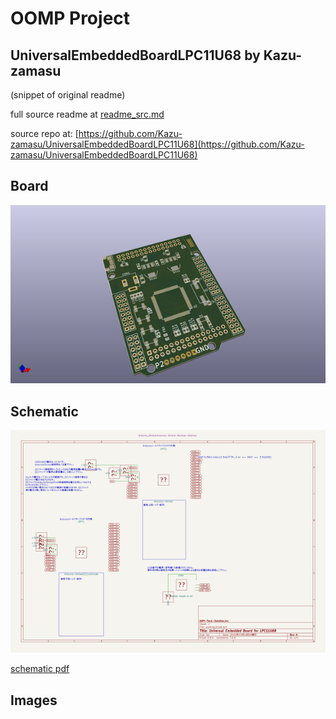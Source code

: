 # OOMP Project  
## UniversalEmbeddedBoardLPC11U68  by Kazu-zamasu  
  
(snippet of original readme)  
  
  
  full source readme at [readme_src.md](readme_src.md)  
  
source repo at: [https://github.com/Kazu-zamasu/UniversalEmbeddedBoardLPC11U68](https://github.com/Kazu-zamasu/UniversalEmbeddedBoardLPC11U68)  
## Board  
  
[![working_3d.png](working_3d_600.png)](working_3d.png)  
## Schematic  
  
[![working_schematic.png](working_schematic_600.png)](working_schematic.png)  
  
[schematic pdf](working_schematic.pdf)  
## Images  
